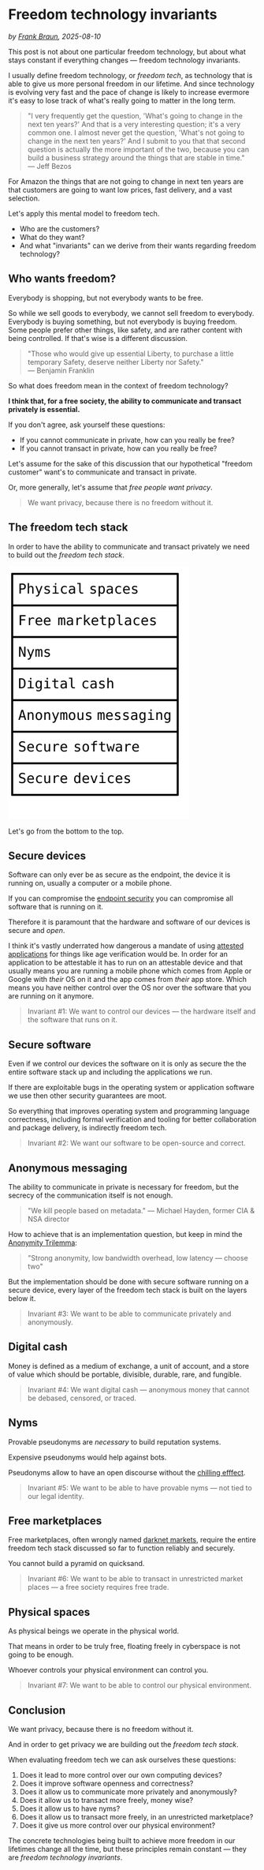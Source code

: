 # Freedom technology invariants

*by [Frank Braun](/), 2025-08-10*

This post is not about one particular freedom technology, but about what stays constant if everything changes — freedom technology invariants.

I usually define freedom technology, or *freedom tech*, as technology that is
able to give us more personal freedom in our lifetime. And since technology is
evolving very fast and the pace of change is likely to increase evermore it's
easy to lose track of what's really going to matter in the long term.

> "I very frequently get the question, 'What's going to change in the next ten
> years?' And that is a very interesting question; it's a very common one. I
> almost never get the question, 'What's not going to change in the next ten
> years?' And I submit to you that that second question is actually the more
> important of the two, because you can build a business strategy around the
> things that are stable in time."\
> — Jeff Bezos

For Amazon the things that are not going to change in next ten years are that
customers are going to want low prices, fast delivery, and a vast selection.

Let's apply this mental model to freedom tech.

- Who are the customers?
- What do they want?
- And what "invariants" can we derive from their wants regarding freedom
  technology?

## Who wants freedom?

Everybody is shopping, but not everybody wants to be free.

So while we sell goods to everybody, we cannot sell freedom to everybody.
Everybody is buying something, but not everybody is buying freedom. Some people
prefer other things, like safety, and are rather content with being controlled.
If that's wise is a different discussion.

> "Those who would give up essential Liberty, to purchase a little temporary
> Safety, deserve neither Liberty nor Safety."\
> — Benjamin Franklin

So what does freedom mean in the context of freedom technology?

**I think that, for a free society, the ability to communicate and transact
privately is essential.**

If you don't agree, ask yourself these questions:

- If you cannot communicate in private, how can you really be free?
- If you cannot transact in private, how can you really be free?

Let's assume for the sake of this discussion that our hypothetical "freedom
customer" want's to communicate and transact in private.

Or, more generally, let's assume that *free people want privacy*.

> We want privacy, because there is no freedom without it.

## The freedom tech stack

In order to have the ability to communicate and transact privately we need to
build out the *freedom tech stack*.

![Freedom tech stack](/asciiart/freedom-tech-stack.svg)

Let's go from the bottom to the top.

## Secure devices

Software can only ever be as secure as the endpoint, the device it is running
on, usually a computer or a mobile phone.

If you can compromise the [endpoint
security](https://en.wikipedia.org/wiki/Endpoint_security) you can compromise
all software that is running on it.

Therefore it is paramount that the hardware and software of our devices is
secure and *open*.

I think it's vastly underrated how dangerous a mandate of using [attested
applications](https://en.wikipedia.org/wiki/Trusted_Computing) for things like
age verification would be. In order for an application to be attestable it has
to run on an attestable device and that usually means you are running a mobile
phone which comes from Apple or Google with *their* OS on it and the app comes
from *their* app store. Which means you have neither control over the OS nor
over the software that you are running on it anymore.

> Invariant #1: We want to control our devices — the hardware itself and the
> software that runs on it.

## Secure software

Even if we control our devices the software on it is only as secure the the
entire software stack up and including the applications we run.

If there are exploitable bugs in the operating system or application software we
use then other security guarantees are moot.

So everything that improves operating system and programming language
correctness, including formal verification and tooling for better collaboration
and package delivery, is indirectly freedom tech.

> Invariant #2: We want our software to be open-source and correct.

## Anonymous messaging

The ability to communicate in private is necessary for freedom, but the secrecy
of the communication itself is not enough.

>"We kill people based on metadata."
> — Michael Hayden, former CIA & NSA director

How to achieve that is an implementation question, but keep in mind the
[Anonymity Trilemma](https://eprint.iacr.org/2017/954.pdf):

> "Strong anonymity, low bandwidth overhead, low latency — choose two"

But the implementation should be done with secure software running on a secure
device, every layer of the freedom tech stack is built on the layers below it.

> Invariant #3: We want to be able to communicate privately and anonymously.

## Digital cash

Money is defined as a medium of exchange, a unit of account, and a store of
value which should be portable, divisible, durable, rare, and fungible.

> Invariant #4:  We want digital cash — anonymous money that cannot be debased,
> censored, or traced.

## Nyms

Provable pseudonyms are *necessary* to build reputation systems.

Expensive pseudonyms would help against bots.

Pseudonyms allow to have an open discourse without the [chilling
efffect](https://en.wikipedia.org/wiki/Chilling_effect).

> Invariant #5: We want to be able to have provable  nyms — not tied to our
> legal identity.

## Free marketplaces

Free marketplaces, often wrongly named [darknet
markets](https://en.wikipedia.org/wiki/Darknet_market), require the entire
freedom tech stack discussed so far to function reliably and securely.

You cannot build a pyramid on quicksand.

> Invariant #6: We want to be able to transact in unrestricted market places — a
> free society requires free trade.

## Physical spaces

As physical beings we operate in the physical world.

That means in order to be truly free, floating freely in cyberspace is not going
to be enough.

Whoever controls your physical environment can control you.

> Invariant #7: We want to be able to control our physical environment.

## Conclusion

We want privacy, because there is no freedom without it.

And in order to get privacy we are building out the *freedom tech stack*.

When evaluating freedom tech we can ask ourselves these questions:

1. Does it lead to more control over our own computing devices?
2. Does it improve software openness and correctness?
3. Does it allow us to communicate more privately and anonymously?
4. Does it allow us to transact more freely, money wise?
5. Does it allow us to have nyms?
6. Does it allow us to transact more freely, in an unrestricted marketplace?
7. Does it give us more control over our physical environment?

The concrete technologies being built to achieve more freedom in our lifetimes
change all the time, but these principles remain constant — they are *freedom
technology invariants*.
